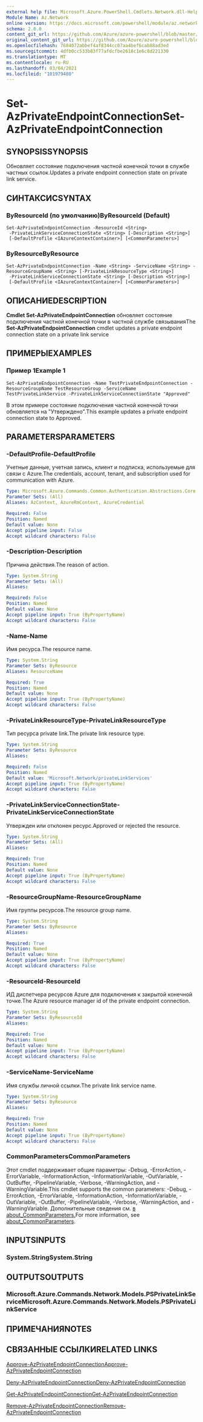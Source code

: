 ```yaml
---
external help file: Microsoft.Azure.PowerShell.Cmdlets.Network.dll-Help.xml
Module Name: Az.Network
online version: https://docs.microsoft.com/powershell/module/az.network/set-azprivateendpointconnection
schema: 2.0.0
content_git_url: https://github.com/Azure/azure-powershell/blob/master/src/Network/Network/help/Set-AzPrivateEndpointConnection.md
original_content_git_url: https://github.com/Azure/azure-powershell/blob/master/src/Network/Network/help/Set-AzPrivateEndpointConnection.md
ms.openlocfilehash: 7684072abbef4af8344cc07aa4bef6cab88ad3ed
ms.sourcegitcommit: 4dfb0cc533b83f77afdcfbe2618c1e6c8d221330
ms.translationtype: MT
ms.contentlocale: ru-RU
ms.lasthandoff: 03/04/2021
ms.locfileid: "101979480"
---
```

# <span data-ttu-id="acd31-101">Set-AzPrivateEndpointConnection</span><span class="sxs-lookup"><span data-stu-id="acd31-101">Set-AzPrivateEndpointConnection</span></span>

## <span data-ttu-id="acd31-102">SYNOPSIS</span><span class="sxs-lookup"><span data-stu-id="acd31-102">SYNOPSIS</span></span>
<span data-ttu-id="acd31-103">Обновляет состояние подключения частной конечной точки в службе частных ссылок.</span><span class="sxs-lookup"><span data-stu-id="acd31-103">Updates a private endpoint connection state on private link service.</span></span>

## <span data-ttu-id="acd31-104">СИНТАКСИС</span><span class="sxs-lookup"><span data-stu-id="acd31-104">SYNTAX</span></span>

### <span data-ttu-id="acd31-105">ByResourceId (по умолчанию)</span><span class="sxs-lookup"><span data-stu-id="acd31-105">ByResourceId (Default)</span></span>
```
Set-AzPrivateEndpointConnection -ResourceId <String>
 -PrivateLinkServiceConnectionState <String> [-Description <String>]
 [-DefaultProfile <IAzureContextContainer>] [<CommonParameters>]
```

### <span data-ttu-id="acd31-106">ByResource</span><span class="sxs-lookup"><span data-stu-id="acd31-106">ByResource</span></span>
```
Set-AzPrivateEndpointConnection -Name <String> -ServiceName <String> -ResourceGroupName <String> [-PrivateLinkResourceType <String>]
 -PrivateLinkServiceConnectionState <String> [-Description <String>]
 [-DefaultProfile <IAzureContextContainer>] [<CommonParameters>]
```

## <span data-ttu-id="acd31-107">ОПИСАНИЕ</span><span class="sxs-lookup"><span data-stu-id="acd31-107">DESCRIPTION</span></span>
<span data-ttu-id="acd31-108">**Cmdlet Set-AzPrivateEndpointConnection** обновляет состояние подключения частной конечной точки в частной службе связывания</span><span class="sxs-lookup"><span data-stu-id="acd31-108">The **Set-AzPrivateEndpointConnection** cmdlet updates a private endpoint connection state on a private link service</span></span>

## <span data-ttu-id="acd31-109">ПРИМЕРЫ</span><span class="sxs-lookup"><span data-stu-id="acd31-109">EXAMPLES</span></span>

### <span data-ttu-id="acd31-110">Пример 1</span><span class="sxs-lookup"><span data-stu-id="acd31-110">Example 1</span></span>
```
Set-AzPrivateEndpointConnection -Name TestPrivateEndpointConnection -ResourceGroupName TestResourceGroup -ServiceName TestPrivateLinkService -PrivateLinkServiceConnectionState "Approved"
```

<span data-ttu-id="acd31-111">В этом примере состояние подключения частной конечной точки обновляется на "Утверждено".</span><span class="sxs-lookup"><span data-stu-id="acd31-111">This example updates a private endpoint connection state to Approved.</span></span>

## <span data-ttu-id="acd31-112">PARAMETERS</span><span class="sxs-lookup"><span data-stu-id="acd31-112">PARAMETERS</span></span>

### <span data-ttu-id="acd31-113">-DefaultProfile</span><span class="sxs-lookup"><span data-stu-id="acd31-113">-DefaultProfile</span></span>
<span data-ttu-id="acd31-114">Учетные данные, учетная запись, клиент и подписка, используемые для связи с Azure.</span><span class="sxs-lookup"><span data-stu-id="acd31-114">The credentials, account, tenant, and subscription used for communication with Azure.</span></span>

```yaml
Type: Microsoft.Azure.Commands.Common.Authentication.Abstractions.Core.IAzureContextContainer
Parameter Sets: (All)
Aliases: AzContext, AzureRmContext, AzureCredential

Required: False
Position: Named
Default value: None
Accept pipeline input: False
Accept wildcard characters: False
```

### <span data-ttu-id="acd31-115">-Description</span><span class="sxs-lookup"><span data-stu-id="acd31-115">-Description</span></span>
<span data-ttu-id="acd31-116">Причина действия.</span><span class="sxs-lookup"><span data-stu-id="acd31-116">The reason of action.</span></span>

```yaml
Type: System.String
Parameter Sets: (All)
Aliases:

Required: False
Position: Named
Default value: None
Accept pipeline input: True (ByPropertyName)
Accept wildcard characters: False
```

### <span data-ttu-id="acd31-117">-Name</span><span class="sxs-lookup"><span data-stu-id="acd31-117">-Name</span></span>
<span data-ttu-id="acd31-118">Имя ресурса.</span><span class="sxs-lookup"><span data-stu-id="acd31-118">The resource name.</span></span>

```yaml
Type: System.String
Parameter Sets: ByResource
Aliases: ResourceName

Required: True
Position: Named
Default value: None
Accept pipeline input: True (ByPropertyName)
Accept wildcard characters: False
```

### <span data-ttu-id="acd31-119">-PrivateLinkResourceType</span><span class="sxs-lookup"><span data-stu-id="acd31-119">-PrivateLinkResourceType</span></span>
<span data-ttu-id="acd31-120">Тип ресурса private link.</span><span class="sxs-lookup"><span data-stu-id="acd31-120">The private link resource type.</span></span>

```yaml
Type: System.String
Parameter Sets: ByResource
Aliases:

Required: False
Position: Named
Default value: 'Microsoft.Network/privateLinkServices'
Accept pipeline input: True (ByPropertyName)
Accept wildcard characters: False
```

### <span data-ttu-id="acd31-121">-PrivateLinkServiceConnectionState</span><span class="sxs-lookup"><span data-stu-id="acd31-121">-PrivateLinkServiceConnectionState</span></span>
<span data-ttu-id="acd31-122">Утвержден или отклонен ресурс.</span><span class="sxs-lookup"><span data-stu-id="acd31-122">Approved or rejected the resource.</span></span>

```yaml
Type: System.String
Parameter Sets: (All)
Aliases:

Required: True
Position: Named
Default value: None
Accept pipeline input: True (ByPropertyName)
Accept wildcard characters: False
```

### <span data-ttu-id="acd31-123">-ResourceGroupName</span><span class="sxs-lookup"><span data-stu-id="acd31-123">-ResourceGroupName</span></span>
<span data-ttu-id="acd31-124">Имя группы ресурсов.</span><span class="sxs-lookup"><span data-stu-id="acd31-124">The resource group name.</span></span>

```yaml
Type: System.String
Parameter Sets: ByResource
Aliases:

Required: True
Position: Named
Default value: None
Accept pipeline input: True (ByPropertyName)
Accept wildcard characters: False
```

### <span data-ttu-id="acd31-125">-ResourceId</span><span class="sxs-lookup"><span data-stu-id="acd31-125">-ResourceId</span></span>
<span data-ttu-id="acd31-126">ИД диспетчера ресурсов Azure для подключения к закрытой конечной точке.</span><span class="sxs-lookup"><span data-stu-id="acd31-126">The Azure resource manager id of the private endpoint connection.</span></span>

```yaml
Type: System.String
Parameter Sets: ByResourceId
Aliases:

Required: True
Position: Named
Default value: None
Accept pipeline input: True (ByPropertyName)
Accept wildcard characters: False
```

### <span data-ttu-id="acd31-127">-ServiceName</span><span class="sxs-lookup"><span data-stu-id="acd31-127">-ServiceName</span></span>
<span data-ttu-id="acd31-128">Имя службы личной ссылки.</span><span class="sxs-lookup"><span data-stu-id="acd31-128">The private link service name.</span></span>

```yaml
Type: System.String
Parameter Sets: ByResource
Aliases:

Required: True
Position: Named
Default value: None
Accept pipeline input: True (ByPropertyName)
Accept wildcard characters: False
```

### <span data-ttu-id="acd31-129">CommonParameters</span><span class="sxs-lookup"><span data-stu-id="acd31-129">CommonParameters</span></span>
<span data-ttu-id="acd31-130">Этот cmdlet поддерживает общие параметры: -Debug, -ErrorAction, -ErrorVariable, -InformationAction, -InformationVariable, -OutVariable, -OutBuffer, -PipelineVariable, -Verbose, -WarningAction, and -WarningVariable.</span><span class="sxs-lookup"><span data-stu-id="acd31-130">This cmdlet supports the common parameters: -Debug, -ErrorAction, -ErrorVariable, -InformationAction, -InformationVariable, -OutVariable, -OutBuffer, -PipelineVariable, -Verbose, -WarningAction, and -WarningVariable.</span></span> <span data-ttu-id="acd31-131">Дополнительные сведения см. [в about_CommonParameters.](http://go.microsoft.com/fwlink/?LinkID=113216)</span><span class="sxs-lookup"><span data-stu-id="acd31-131">For more information, see [about_CommonParameters](http://go.microsoft.com/fwlink/?LinkID=113216).</span></span>

## <span data-ttu-id="acd31-132">INPUTS</span><span class="sxs-lookup"><span data-stu-id="acd31-132">INPUTS</span></span>

### <span data-ttu-id="acd31-133">System.String</span><span class="sxs-lookup"><span data-stu-id="acd31-133">System.String</span></span>

## <span data-ttu-id="acd31-134">OUTPUTS</span><span class="sxs-lookup"><span data-stu-id="acd31-134">OUTPUTS</span></span>

### <span data-ttu-id="acd31-135">Microsoft.Azure.Commands.Network.Models.PSPrivateLinkService</span><span class="sxs-lookup"><span data-stu-id="acd31-135">Microsoft.Azure.Commands.Network.Models.PSPrivateLinkService</span></span>

## <span data-ttu-id="acd31-136">ПРИМЕЧАНИЯ</span><span class="sxs-lookup"><span data-stu-id="acd31-136">NOTES</span></span>

## <span data-ttu-id="acd31-137">СВЯЗАННЫЕ ССЫЛКИ</span><span class="sxs-lookup"><span data-stu-id="acd31-137">RELATED LINKS</span></span>

[<span data-ttu-id="acd31-138">Approve-AzPrivateEndpointConnection</span><span class="sxs-lookup"><span data-stu-id="acd31-138">Approve-AzPrivateEndpointConnection</span></span>](./Approve-AzPrivateEndpointConnection.md)

[<span data-ttu-id="acd31-139">Deny-AzPrivateEndpointConnection</span><span class="sxs-lookup"><span data-stu-id="acd31-139">Deny-AzPrivateEndpointConnection</span></span>](./Deny-AzPrivateEndpointConnection.md)

[<span data-ttu-id="acd31-140">Get-AzPrivateEndpointConnection</span><span class="sxs-lookup"><span data-stu-id="acd31-140">Get-AzPrivateEndpointConnection</span></span>](./Get-AzPrivateEndpointConnection.md)

[<span data-ttu-id="acd31-141">Remove-AzPrivateEndpointConnection</span><span class="sxs-lookup"><span data-stu-id="acd31-141">Remove-AzPrivateEndpointConnection</span></span>](./Remove-AzPrivateEndpointConnection.md)